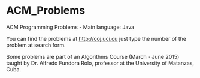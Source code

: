 # ACM_Problems

ACM Programming Problems - Main language: Java

You can find the problems at http://coj.uci.cu just type the number of the problem at search form.

Some problems are part of an Algorithms Course (March - June 2015) taught by Dr. Alfredo Fundora Rolo, professor at the University of Matanzas, Cuba.
